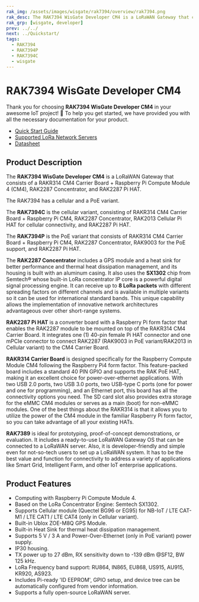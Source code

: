 ```yaml
---
rak_img: /assets/images/wisgate/rak7394/overview/rak7394.png
rak_desc: The RAK7394 WisGate Developer CM4 is a LoRaWAN Gateway that consists of a RAKR314 CM4 Carrier Board + Raspberry Pi Compute Module 4 (CM4), RAK2287 Concentrator, and RAK2287 Pi HAT. The RAK7394 has a cellular and a PoE variant, the RAK7394C and RAK7394P. 
rak_grp: [wisgate, developer]
prev: ../../
next: ../Quickstart/
tags:
  - RAK7394
  - RAK7394P
  - RAK7394C
  - wisgate
---
```


# RAK7394 WisGate Developer CM4

Thank you for choosing **RAK7394 WisGate Developer CM4** in your awesome IoT project! 🎉 To help you get started, we have provided you with all the necessary documentation for your product.

* [Quick Start Guide](../Quickstart/)
* [Supported LoRa Network Servers](../Supported-LoRa-Network-Servers/)
* [Datasheet](../Datasheet/)


## Product Description

The **RAK7394 WisGate Developer CM4** is a LoRaWAN Gateway that consists of a RAKR314 CM4 Carrier Board + Raspberry Pi Compute Module 4 (CM4), RAK2287 Concentrator, and RAK2287 Pi HAT. 

The RAK7394 has a cellular and a PoE variant.

The **RAK7394C** is the cellular variant, consisting of RAKR314 CM4 Carrier Board + Raspberry Pi CM4, RAK2287 Concentrator, RAK2013 Cellular Pi HAT for cellular connectivity, and RAK2287 Pi HAT.

The **RAK7394P** is the PoE variant that consists of RAKR314 CM4 Carrier Board + Raspberry Pi CM4, RAK2287 Concentrator, RAK9003 for the PoE support, and RAK2287 Pi HAT.

The **RAK2287 Concentrator** includes a GPS module and a heat sink for better performance and thermal heat dissipation management, and its housing is built with an aluminum casing. It also uses the **SX1302** chip from Semtech® whose built-in LoRa concentrator IP core is a powerful digital signal processing engine. It can receive up to **8 LoRa packets** with different spreading factors on different channels and is available in multiple variants so it can be used for international standard bands. This unique capability allows the implementation of innovative network architectures advantageous over other short-range systems. 

**RAK2287 Pi HAT** is a converter board with a Raspberry Pi form factor that enables the RAK2287 module to be mounted on top of the RAKR314 CM4 Carrier Board. It integrates one (1) 40-pin female Pi HAT connector and one mPCIe connector to connect RAK2287 (RAK9003 in PoE variant/RAK2013 in Cellular variant) to the CM4 Carrier Board. 

**RAKR314 Carrier Board** is designed specifically for the Raspberry Compute Module CM4 following the Raspberry Pi4 form factor. This feature-packed board includes a standard 40 PIN GPIO and supports the RAK PoE HAT, making it an excellent choice for power-over-ethernet applications. With two USB 2.0 ports, two USB 3.0 ports, two USB-type C ports (one for power and one for programming), and an Ethernet port, this board has all the connectivity options you need. The SD card slot also provides extra storage for the eMMC CM4 modules or serves as a main (boot) for non-eMMC modules. One of the best things about the RAKR314 is that it allows you to utilize the power of the CM4 module in the familiar Raspberry Pi form factor, so you can take advantage of all your existing HATs.

**RAK7389** is ideal for prototyping, proof-of-concept demonstrations, or evaluation. It includes a ready-to-use LoRaWAN Gateway OS that can be connected to a LoRaWAN server. Also, it is developer-friendly and simple even for not-so-tech users to set up a LoRaWAN system. It has to be the best value and function for connectivity to address a variety of applications like Smart Grid, Intelligent Farm, and other IoT enterprise applications.

## Product Features

- Computing with Raspberry Pi Compute Module 4.
- Based on the LoRa Concentrator Engine: Semtech SX1302.
- Supports Cellular module (Quectel BG96 or EG95) for NB-IoT / LTE CAT-M1 / LTE CAT1 / LTE CAT4 (only in Cellular variant).
- Built-in Ublox ZOE-M8Q GPS Module.
- Built-in Heat Sink for thermal heat dissipation management.
- Supports 5&nbsp;V / 3&nbsp;A and Power-Over-Ethernet (only in PoE variant) power supply.
- IP30 housing.
- TX power up to 27&nbsp;dBm, RX sensitivity down to -139&nbsp;dBm @SF12, BW 125&nbsp;kHz.
- LoRa Frequency band support: RU864, IN865, EU868, US915, AU915, KR920, AS923.
- Includes Pi-ready 'ID EEPROM', GPIO setup, and device tree can be automatically configured from vendor information.
- Supports a fully open-source LoRaWAN server.
